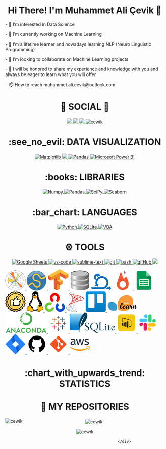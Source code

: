 <div> <h1 align="center"> Hi There! I'm Muhammet Ali Çevik 👋 </h1> </div>
<p>
- 👀 I’m interested in Data Science
</p>
<p>
- 🔭 I’m currently working on Machine Learning
</p>
<p>
- 🌱 I’m a lifetime learner and nowadays learning NLP (Neuro Linguistic Programming)
</p>
<p>
- 💞️ I’m looking to collaborate on Machine Learning projects
</p>
<p>
- 💬 I will be honored to share my experience and knowledge with you and always be eager to learn what you will offer
</p>
<p>
- 📫 How to reach muhammet.ali.cevik@outlook.com 
</p>

<div> <h1 align="center"> 👨 SOCIAL 👩 </h1> 
<p align="center">
<a href="https://www.linkedin.com/in/muhammet-ali-cevik"/>
  <img src="https://img.shields.io/badge/linkedin-%230077B5.svg?&style=for-the-badge&logo=linkedin&logoColor=white" />
</a>
<a href="mailto:cewik0770@gmail.com">  
  <img src="https://img.shields.io/badge/gmail-f1f2f6.svg?&style=for-the-badge&logo=gmail&logoColor=red" />
</a>
<a href="https://-...-.medium.com">
  <img src="https://img.shields.io/badge/%20-medium-black?&style=for-the-badge&logoColor=white" />
</a>
<a href="#">
  <img src="https://komarev.com/ghpvc/?username=cewik" alt="cewik" />
</a>
</p></div>

<div align="center"> <h1 align="center"> :see_no_evil: DATA VISUALIZATION </h1> </div>

<p align="center">
<a href="#" target="_blank"> <img src="https://matplotlib.org/stable/_static/logo2_compressed.svg" alt="Matplotlib" height="60"/> </a>
<a href="#" target="_blank"> <img src="https://seaborn.pydata.org/_static/logo-wide-lightbg.svg" height="60"/> </a>
<a href="#" target="_blank"> <img src="https://upload.wikimedia.org/wikipedia/commons/thumb/e/ed/Pandas_logo.svg/2560px-Pandas_logo.svg.png" alt="Pandas" height="60"/> </a>
<a href="#" target="_blank"> <img src="https://insightsoftware.com/wp-content/uploads/2018/03/blog-microsoft-power-bi-solid-color.jpg" alt="Microsoft Power BI" height="60"/> </a>
</p>

<div align="center"> <h1 align="center"> :books: LIBRARIES </h1> </div>

<p align="center">
<a href="#" target="_blank"> <img align="center" src="https://numpy.org/doc/stable/_static/numpylogo.svg" alt="Numpy" width="120"/> </a>
<a href="#" target="_blank"> <img align="center" src="https://upload.wikimedia.org/wikipedia/commons/thumb/e/ed/Pandas_logo.svg/2560px-Pandas_logo.svg.png" alt="Pandas" height="70"/> </a>
<a href="#" target="_blank"> <img align="center" src="https://www.scipy.org/_static/logo.png" alt="SciPy" width="120"/> </a>
<a href="#" target="_blank"> <img align="center" src="https://seaborn.pydata.org/_static/logo-wide-lightbg.svg" alt="Seaborn" width="120"/> </a>
</p>

<div align="center"> <h1 align="center"> :bar_chart: LANGUAGES </h1> </div>

<p align="center">
<a href="#" target="_blank"> <img align="center" src="https://download.logo.wine/logo/Python_(programming_language)/Python_(programming_language)-Logo.wine.png" alt="Python" width="150"/> </a>
<a href="#" target="_blank"> <img align="center" src="https://www.vectorlogo.zone/logos/github/github-icon.svg" alt="SQLite" height="60"/> </a>
<a href="#" target="_blank"> <img align="center" src="https://ouzhang.me/talk/2019-dde-vba/featured.jpg" alt="VBA" height="60"/> </a>
</p>

<div align="center"> <h1 align="center"> ⚙ TOOLS </h1> </div>

<p align="center">
<a href="#" target="_blank"> <img src="https://smartgyann.files.wordpress.com/2020/05/457-4573752_read-more-on-how-you-can-use-your.png" alt="Google Sheets" height="50"/> </a>
<a href="#" target="_blank"> <img src="https://www.pngitem.com/pimgs/m/80-800968_vscode-visual-studio-logo-png-transparent-png.png" alt="vs-code" height="50"/> </a>
<a href="#" target="_blank"> <img src="https://cdn.icon-icons.com/icons2/1381/PNG/512/sublimetext_94866.png" alt="sublime-text" height="50"/> </a>
<a href="#" target="_blank"> <img src="https://www.vectorlogo.zone/logos/git-scm/git-scm-icon.svg" alt="git" height="50"/> </a>
<a href="#" target="_blank"> <img src="https://www.vectorlogo.zone/logos/gnu_bash/gnu_bash-icon.svg" alt="bash" height="50"/> </a>
<a href="#" target="_blank"> <img src="https://www.flaticon.com/svg/static/icons/svg/919/919847.svg" alt="gitHub" height="50"/> </a>
<a href="#" target="_blank"> <img src="https://img.shields.io/badge/jira-1e90ff.svg?&style=for-the-badge&logo=jira&logoColor=white" height="50"/> </a>                         </p>                                                   
<div>                                                                                                                                                                             
<a href="#" target="_blank"> <img src="https://github.com/cewik/cewik/blob/main/icons/pngegg%20(1).png"/> </a>                                                         
<a href="#" target="_blank"> <img src="https://github.com/cewik/cewik/blob/main/icons/pngegg%20(2).png"/> </a>                                                                  
<a href="#" target="_blank"> <img src="https://github.com/cewik/cewik/blob/main/icons/pngegg%20(4).png"/> </a> 
<a href="#" target="_blank"> <img src="https://github.com/cewik/cewik/blob/main/icons/pngegg%20(5).png"/> </a>                                                         
<a href="#" target="_blank"> <img src="https://github.com/cewik/cewik/blob/main/icons/pngegg%20(7).png"/> </a>                  
<a href="#" target="_blank"> <img src="https://github.com/cewik/cewik/blob/main/icons/pngegg%20(10).png"/> </a>                                                         
<a href="#" target="_blank"> <img src="https://github.com/cewik/cewik/blob/main/icons/pngegg%20(12).png"/> </a>                  
<a href="#" target="_blank"> <img src="https://github.com/cewik/cewik/blob/main/icons/pngegg%20(15).png"/> </a>  
<a href="#" target="_blank"> <img src="https://github.com/cewik/cewik/blob/main/icons/pngegg%20(16).png"/> </a> 
<a href="#" target="_blank"> <img src="https://github.com/cewik/cewik/blob/main/icons/pngegg%20(17).png"/> </a>                                                         
<a href="#" target="_blank"> <img src="https://github.com/cewik/cewik/blob/main/icons/pngegg%20(18).png"/> </a>                                                         
<a href="#" target="_blank"> <img src="https://github.com/cewik/cewik/blob/main/icons/pngegg%20(19).png"/> </a>                  
<a href="#" target="_blank"> <img src="https://github.com/cewik/cewik/blob/main/icons/pngegg%20(20).png"/> </a>                                                         
<a href="#" target="_blank"> <img src="https://github.com/cewik/cewik/blob/main/icons/pngegg%20(21).png"/> </a>      
<a href="#" target="_blank"> <img src="https://github.com/cewik/cewik/blob/main/icons/pngegg%20(22).png"/> </a>                                                         
<a href="#" target="_blank"> <img src="https://github.com/cewik/cewik/blob/main/icons/pngegg%20(23).png"/> </a>                  
<a href="#" target="_blank"> <img src="https://github.com/cewik/cewik/blob/main/icons/pngegg%20(24).png"/> </a> 
<a href="#" target="_blank"> <img src="https://github.com/cewik/cewik/blob/main/icons/icons8-slack-new-64.png"/> </a>                                                         
<a href="#" target="_blank"> <img src="https://github.com/cewik/cewik/blob/main/icons/icons8-jira-64.png"/> </a>                  
<a href="#" target="_blank"> <img src="https://github.com/cewik/cewik/blob/main/icons/icons8-github-64.png"/> </a>                                                               
<a href="#" target="_blank"> <img src="https://github.com/cewik/cewik/blob/main/icons/icons8-git-64.png"/> </a>                                                         
<a href="#" target="_blank"> <img src="https://github.com/cewik/cewik/blob/main/icons/icons8-amazon-web-services-64.png"/> </a>                                                
                                                         
                                                        
                                                                                                                      

<div align="center"> <h1 align="center"> :chart_with_upwards_trend: STATISTICS </h1> </div>


<div align="center"> <h1 align="center"> 💾 MY REPOSITORIES  </h1> 
<p><img align="left" src="https://github-readme-stats.vercel.app/api/top-langs?username=sdfghsfds&show_icons=true&locale=en&layout=compact" alt="cewik" /></p>

<p>&nbsp;<img align="center" src="https://github-readme-stats.vercel.app/api?username=sdfghsfds&show_icons=true&locale=en" alt="cewik" /></p>

<p><img align="center" src="https://github-readme-streak-stats.herokuapp.com/?user=sdfghsfds&" alt="cewik" /></p> 
                                       
                                       
                                       </div>

